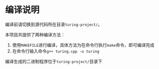 # 编译说明

编译前请切换到源代码所在目录`turing-project/`。

本项目共提供了两种编译方法：

1. 使用`MAKEFILE`进行编译，具体方法为在命令行执行`make`命令，即可编译完成
2. 在命令行输入命令`g++ turing.cpp -o turing`

编译生成的二进制程序位于`turing-project/`目录下

